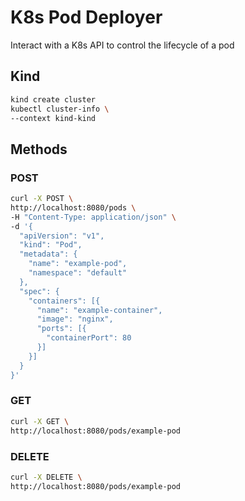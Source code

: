 # K8s Pod Deployer
Interact with a K8s API to control the lifecycle of a pod

## Kind
```bash
kind create cluster
kubectl cluster-info \
--context kind-kind
```

## Methods
### POST
```bash
curl -X POST \
http://localhost:8080/pods \
-H "Content-Type: application/json" \
-d '{
  "apiVersion": "v1",
  "kind": "Pod",
  "metadata": {
    "name": "example-pod",
    "namespace": "default"
  },
  "spec": {
    "containers": [{
      "name": "example-container",
      "image": "nginx",
      "ports": [{
        "containerPort": 80
      }]
    }]
  }
}'
```
### GET
```bash
curl -X GET \
http://localhost:8080/pods/example-pod
```
### DELETE
```bash
curl -X DELETE \
http://localhost:8080/pods/example-pod 
```